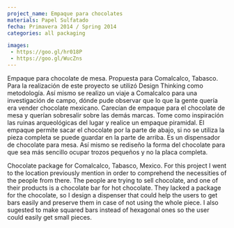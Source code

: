 ```yaml
---
project_name: Empaque para chocolates
materials: Papel Sulfatado
fecha: Primavera 2014 / Spring 2014
categories: all packaging

images:
 - https://goo.gl/hr018P
 - https://goo.gl/WucZns
---
```


Empaque para chocolate de mesa. Propuesta para Comalcalco, Tabasco. Para la realización de este proyecto se utilizó Design Thinking como metodología. Así mismo se realizo un viaje a Comalcalco para una investigación de campo, dónde pude observar que lo que la gente quería era vender chocolate mexicano. Carecían de empaque para el chocolate de mesa y querían sobresalir sobre las demás marcas. Tome como inspiración las ruinas arqueológicas del lugar y realice un empaque piramidal. El empaque permite sacar el chocolate por la parte de abajo, si no se utiliza la pieza completa se puede guardar en la parte de arriba. Es un dispensador de chocolate para mesa. Así mismo se rediseño la forma del chocolate para que sea más sencillo ocupar trozos pequeños y no la placa completa.


Chocolate package for Comalcalco, Tabasco, Mexico. For this project I went to the location previously mention in order to comprehend the necessities of the people from there. The people are trying to sell chocolate, and one of their products is a chocolate bar for hot chocolate. They lacked a package for the chocolate, so I design a dispenser that could help the users to get bars easily and preserve them in case of not using the whole piece. I also sugested to make squared bars instead of hexagonal ones so the user could easily get small pieces.
